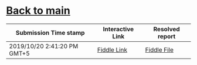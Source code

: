 # [Back to main](https://github.com/glaghari/database-assignement-2019)
|Submission Time stamp          | Interactive Link                                                                              | Resolved report                                                                              |
| ----------------------------- | --------------------------------------------------------------------------------------------- | -------------------------------------------------------------------------------------------- |
| 2019/10/20 2:41:20 PM GMT+5 | [Fiddle Link](https://dbfiddle.uk/?rdbms=oracle_11.2&fiddle=37b7c77ef4762007799d42ba73244e8d) | [Fiddle File](processed/csm-115/37b7c77ef4762007799d42ba73244e8d.md) |
